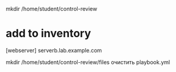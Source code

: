 mkdir /home/student/control-review


# add to inventory
[webserver]
serverb.lab.example.com

mkdir /home/student/control-review/files
очистить playbook.yml